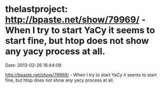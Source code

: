 thelastproject: http://bpaste.net/show/79969/ - When I try to start YaCy it seems to start fine, but htop does not show any yacy process at all.
================================================================================================================================================

Date: 2013-02-26 16:44:09

<http://bpaste.net/show/79969/> - When I try to start YaCy it seems to
start fine, but htop does not show any yacy process at all.
